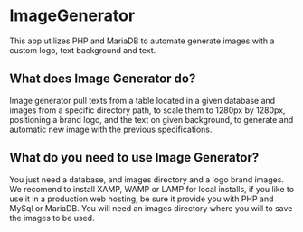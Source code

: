 # ImageGenerator

This app utilizes PHP and MariaDB to automate generate images with a custom logo, text background and text.

## What does Image Generator do?

Image generator pull texts from a table located in a given database and images from a specific directory path, to scale them to 1280px by 1280px, positioning a brand logo, and the text on given background, to generate and automatic new image with the previous specifications.

## What do you need to use Image Generator?

You just need a database, and images directory and a logo brand images. We recomend to install XAMP, WAMP or LAMP for local installs, if you like to use it in a production web hosting, be sure it provide you with PHP and MySql or MariaDB. You will need an images directory where you will to save the images to be used.
